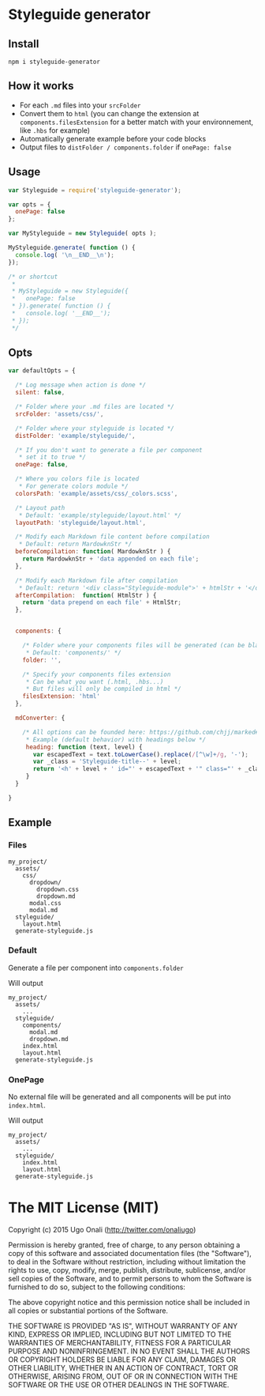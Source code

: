# Styleguide generator

## Install
```
npm i styleguide-generator
```



## How it works

- For each `.md` files into your `srcFolder`
- Convert them to `html` (you can change the extension at `components.filesExtension` for a better match with your environnement, like `.hbs` for example)
- Automatically generate example before your code blocks
- Output files to `distFolder / components.folder` if `onePage: false`



## Usage

```js
var Styleguide = require('styleguide-generator');

var opts = {
  onePage: false
};

var MyStyleguide = new Styleguide( opts );

MyStyleguide.generate( function () {
  console.log( '\n__END__\n');
});

/* or shortcut
 *
 * MyStyleguide = new Styleguide({
 *   onePage: false
 * }).generate( function () {
 *   console.log( '__END__');
 * });
 */
```



## Opts

```js
var defaultOpts = {

  /* Log message when action is done */
  silent: false,

  /* Folder where your .md files are located */
  srcFolder: 'assets/css/',

  /* Folder where your styleguide is located */
  distFolder: 'example/styleguide/',

  /* If you don't want to generate a file per component
   * set it to true */
  onePage: false,

  /* Where you colors file is located
   * For generate colors module */
  colorsPath: 'example/assets/css/_colors.scss',

  /* Layout path
   * Default: 'example/styleguide/layout.html' */
  layoutPath: 'styleguide/layout.html',

  /* Modify each Markdown file content before compilation
   * Default: return MardowknStr */
  beforeCompilation: function( MardowknStr ) {
    return MardowknStr + 'data appended on each file';
  },

  /* Modify each Markdown file after compilation
   * Default: return '<div class="Styleguide-module">' + htmlStr + '</div>'; */
  afterCompilation:  function( HtmlStr ) {
    return 'data prepend on each file' + HtmlStr;
  },


  components: {

    /* Folder where your components files will be generated (can be blank)
     * Default: 'components/' */
    folder: '',

    /* Specify your components files extension
     * Can be what you want (.html, .hbs...)
     * But files will only be compiled in html */
    filesExtension: 'html'
  },

  mdConverter: {

    /* All options can be founded here: https://github.com/chjj/marked#block-level-renderer-methods
     * Example (default behavior) with headings below */
     heading: function (text, level) {
       var escapedText = text.toLowerCase().replace(/[^\w]+/g, '-');
       var _class = 'Styleguide-title--' + level;
       return '<h' + level + ' id="' + escapedText + '" class="' + _class + '">' + text + '</h' + level + '>';
     }
  }

}
```

## Example

### Files

```
my_project/
  assets/
    css/
      dropdown/
        dropdown.css
        dropdown.md
      modal.css
      modal.md
  styleguide/
    layout.html
  generate-styleguide.js
```


### Default

Generate a file per component into `components.folder`

Will output

```
my_project/
  assets/
    ...
  styleguide/
    components/
      modal.md
      dropdown.md
    index.html
    layout.html
  generate-styleguide.js
```


### OnePage

No external file will be generated and all components will be put into `index.html`.

Will output

```
my_project/
  assets/
    ...
  styleguide/
    index.html
    layout.html
  generate-styleguide.js
```



# The MIT License (MIT)

Copyright (c) 2015 Ugo Onali (http://twitter.com/onaliugo)

Permission is hereby granted, free of charge, to any person obtaining a copy
of this software and associated documentation files (the "Software"), to deal
in the Software without restriction, including without limitation the rights
to use, copy, modify, merge, publish, distribute, sublicense, and/or sell
copies of the Software, and to permit persons to whom the Software is
furnished to do so, subject to the following conditions:

The above copyright notice and this permission notice shall be included in
all copies or substantial portions of the Software.

THE SOFTWARE IS PROVIDED "AS IS", WITHOUT WARRANTY OF ANY KIND, EXPRESS OR
IMPLIED, INCLUDING BUT NOT LIMITED TO THE WARRANTIES OF MERCHANTABILITY,
FITNESS FOR A PARTICULAR PURPOSE AND NONINFRINGEMENT. IN NO EVENT SHALL THE
AUTHORS OR COPYRIGHT HOLDERS BE LIABLE FOR ANY CLAIM, DAMAGES OR OTHER
LIABILITY, WHETHER IN AN ACTION OF CONTRACT, TORT OR OTHERWISE, ARISING FROM,
OUT OF OR IN CONNECTION WITH THE SOFTWARE OR THE USE OR OTHER DEALINGS IN
THE SOFTWARE.
